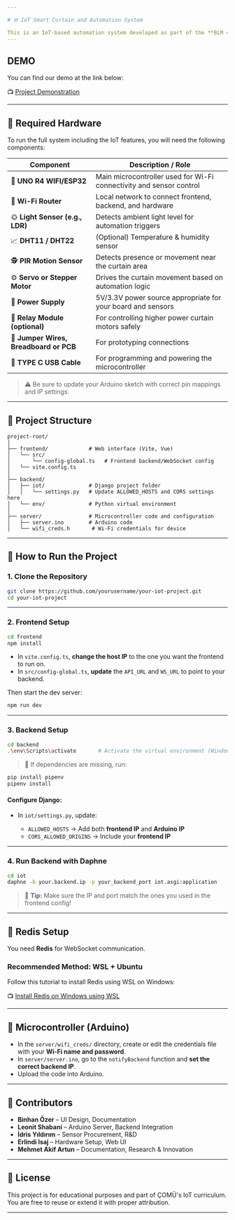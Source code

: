 ```yaml
---

# 🌐 IoT Smart Curtain and Automation System

This is an IoT-based automation system developed as part of the **BLM 4026 – Introduction to Internet of Things** course at Çanakkale Onsekiz Mart University, Spring 2025. The system integrates a smart curtain mechanism with real-time web and hardware interfaces using a combination of frontend (Vite + Vue), backend (Django + Daphne + Redis), and microcontroller-based sensor communication.
---
```

## DEMO

You can find our demo at the link below:

📺 [Project Demonstration](https://www.youtube.com/shorts/NRRbjdAVLkE)

---

## 🔧 Required Hardware

To run the full system including the IoT features, you will need the following components:

| Component                              | Description / Role                                                  |
| -------------------------------------- | ------------------------------------------------------------------- |
| 🧠 **UNO R4 WIFI/ESP32**               | Main microcontroller used for Wi-Fi connectivity and sensor control |
| 📡 **Wi-Fi Router**                    | Local network to connect frontend, backend, and hardware            |
| 🌞 **Light Sensor (e.g., LDR)**        | Detects ambient light level for automation triggers                 |
| 📈 **DHT11 / DHT22**                   | (Optional) Temperature & humidity sensor                            |
| 🕵️ **PIR Motion Sensor**               | Detects presence or movement near the curtain area                  |
| ⚙️ **Servo or Stepper Motor**          | Drives the curtain movement based on automation logic               |
| 🔌 **Power Supply**                    | 5V/3.3V power source appropriate for your board and sensors         |
| 🔄 **Relay Module (optional)**         | For controlling higher power curtain motors safely                  |
| 🧵 **Jumper Wires, Breadboard or PCB** | For prototyping connections                                         |
| 💾 **TYPE C USB Cable**                | For programming and powering the microcontroller                    |

> ⚠️ Be sure to update your Arduino sketch with correct pin mappings and IP settings.

---

## 📁 Project Structure

```
project-root/
│
├── frontend/             # Web interface (Vite, Vue)
│   └── src/
│       └── config-global.ts   # Frontend backend/WebSocket config
│   └── vite.config.ts
│
├── backend/
│   ├── iot/              # Django project folder
│   │   └── settings.py   # Update ALLOWED_HOSTS and CORS settings here
│   └── env/              # Python virtual environment
│
├── server/               # Microcontroller code and configuration
│   ├── server.ino        # Arduino code
│   └── wifi_creds.h       # Wi-Fi credentials for device
```

---

## 🚀 How to Run the Project

### 1. Clone the Repository

```bash
git clone https://github.com/yourusername/your-iot-project.git
cd your-iot-project
```

---

### 2. Frontend Setup

```bash
cd frontend
npm install
```

* In `vite.config.ts`, **change the host IP** to the one you want the frontend to run on.
* In `src/config-global.ts`, **update** the `API_URL` and `WS_URL` to point to your backend.

Then start the dev server:

```bash
npm run dev
```

---

### 3. Backend Setup

```bash
cd backend
.\env\Scripts\activate       # Activate the virtual environment (Windows)
```

> 🔧 If dependencies are missing, run:

```bash
pip install pipenv
pipenv install
```

#### Configure Django:

* In `iot/settings.py`, update:

  * `ALLOWED_HOSTS` → Add both **frontend IP** and **Arduino IP**
  * `CORS_ALLOWED_ORIGINS` → Include your **frontend IP**

---

### 4. Run Backend with Daphne

```bash
cd iot
daphne -b your.backend.ip -p your_backend_port iot.asgi:application
```

> 🧠 **Tip:** Make sure the IP and port match the ones you used in the frontend config!

---

## 🔌 Redis Setup

You need **Redis** for WebSocket communication.

### Recommended Method: WSL + Ubuntu

Follow this tutorial to install Redis using WSL on Windows:

📺 [Install Redis on Windows using WSL](https://www.youtube.com/watch?v=DvrJrmBcK54)

---

## 📡 Microcontroller (Arduino)

* In the `server/wifi_creds/` directory, create or edit the credentials file with your **Wi-Fi name and password**.
* In `server/server.ino`, go to the `notifyBackend` function and **set the correct backend IP**.
* Upload the code into Arduino.

---

## 👥 Contributors

* **Binhan Özer** – UI Design, Documentation
* **Leonit Shabani** – Arduino Server, Backend Integration
* **İdris Yıldırım** – Sensor Procurement, R\&D
* **Erlindi Isaj** – Hardware Setup, Web UI
* **Mehmet Akif Artun** – Documentation, Research & Innovation

---

## 📜 License

This project is for educational purposes and part of ÇOMÜ's IoT curriculum. You are free to reuse or extend it with proper attribution.

---
